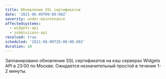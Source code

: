```yaml
---
title: Обновление SSL сертификатов
date: '2021-06-09T09:00:00Z'
severity: under-maintenance
affectedsystems:
  - widgets-api
  - submissions-api
resolved: true
scheduled: '2021-06-09T20:00:00.00Z'
duration: 10
---
```

Запланировано обновление SSL сертификатов на кэш серверах Widgets API в 23:00 по Москве.
Ожидается незначительный простой в течение 1-2 минуты.

<!--- language code: ru -->
